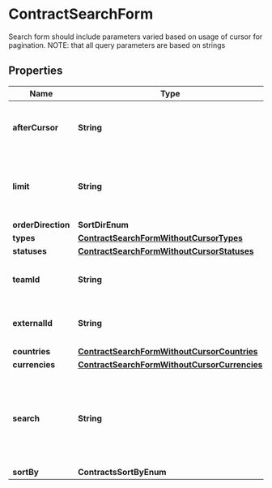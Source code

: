 

# ContractSearchForm

Search form should include parameters varied based on usage of cursor for pagination. NOTE: that all query parameters are based on strings

## Properties

| Name | Type | Description | Notes |
|------------ | ------------- | ------------- | -------------|
|**afterCursor** | **String** | Return next page of results after given cursor. |  [optional] |
|**limit** | **String** | Return a page of results with given number of records. |  [optional] |
|**orderDirection** | **SortDirEnum** |  |  [optional] |
|**types** | [**ContractSearchFormWithoutCursorTypes**](ContractSearchFormWithoutCursorTypes.md) |  |  [optional] |
|**statuses** | [**ContractSearchFormWithoutCursorStatuses**](ContractSearchFormWithoutCursorStatuses.md) |  |  [optional] |
|**teamId** | **String** | Unique identifier of this resource. |  [optional] |
|**externalId** | **String** | Filter contracts for given external ID |  [optional] |
|**countries** | [**ContractSearchFormWithoutCursorCountries**](ContractSearchFormWithoutCursorCountries.md) |  |  [optional] |
|**currencies** | [**ContractSearchFormWithoutCursorCurrencies**](ContractSearchFormWithoutCursorCurrencies.md) |  |  [optional] |
|**search** | **String** | Include a contract if by name or contractor name contains given search term. |  [optional] |
|**sortBy** | **ContractsSortByEnum** |  |  [optional] |



